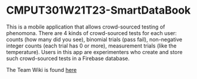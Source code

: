# CMPUT301W21T23-SmartDataBook

This is a mobile application that allows crowd-sourced testing of phenomona. There are 4 kinds of crowd-sourced tests for each user: counts (how many did you see), binomial trials (pass fail), non-negative integer counts (each trial has 0 or more), measurement trials (like the temperature). Users in this app are experimenters who create and store such crowd-sourced tests in a Firebase database.

The Team Wiki is found [here](https://github.com/CMPUT301W21T23/CMPUT301W21T23-SmartDataBook/wiki)

